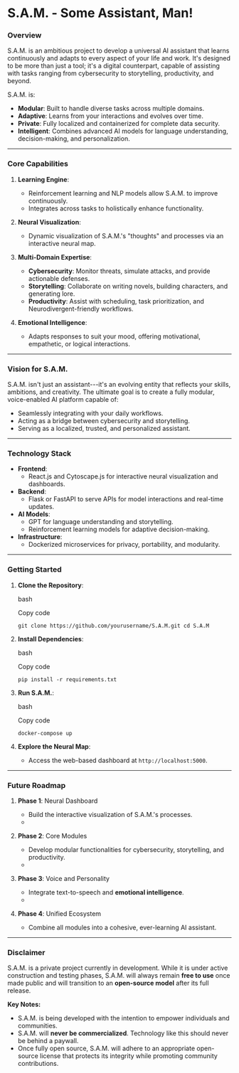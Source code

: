**S.A.M. - Some Assistant, Man!**
===============================

### **Overview**

S.A.M. is an ambitious project to develop a universal AI assistant that learns continuously and adapts to every aspect of your life and work. It's designed to be more than just a tool; it's a digital counterpart, capable of assisting with tasks ranging from cybersecurity to storytelling, productivity, and beyond.

S.A.M. is:

-   **Modular**: Built to handle diverse tasks across multiple domains.
-   **Adaptive**: Learns from your interactions and evolves over time.
-   **Private**: Fully localized and containerized for complete data security.
-   **Intelligent**: Combines advanced AI models for language understanding, decision-making, and personalization.

* * * * *

### **Core Capabilities**

1.  **Learning Engine**:

    -   Reinforcement learning and NLP models allow S.A.M. to improve continuously.
    -   Integrates across tasks to holistically enhance functionality.

2.  **Neural Visualization**:

    -   Dynamic visualization of S.A.M.'s "thoughts" and processes via an interactive neural map.

3.  **Multi-Domain Expertise**:

    -   **Cybersecurity**: Monitor threats, simulate attacks, and provide actionable defenses.
    -   **Storytelling**: Collaborate on writing novels, building characters, and generating lore.
    -   **Productivity**: Assist with scheduling, task prioritization, and Neurodivergent-friendly workflows.

4.  **Emotional Intelligence**:

    -   Adapts responses to suit your mood, offering motivational, empathetic, or logical interactions.

* * * * *

### **Vision for S.A.M.**

S.A.M. isn't just an assistant---it's an evolving entity that reflects your skills, ambitions, and creativity. The ultimate goal is to create a fully modular, voice-enabled AI platform capable of:

-   Seamlessly integrating with your daily workflows.
-   Acting as a bridge between cybersecurity and storytelling.
-   Serving as a localized, trusted, and personalized assistant.

* * * * *

### **Technology Stack**

-   **Frontend**:
    -   React.js and Cytoscape.js for interactive neural visualization and dashboards.
-   **Backend**:
    -   Flask or FastAPI to serve APIs for model interactions and real-time updates.
-   **AI Models**:
    -   GPT for language understanding and storytelling.
    -   Reinforcement learning models for adaptive decision-making.
-   **Infrastructure**:
    -   Dockerized microservices for privacy, portability, and modularity.

* * * * *

### **Getting Started**

1.  **Clone the Repository**:

    bash

    Copy code

    `git clone https://github.com/yourusername/S.A.M.git
    cd S.A.M`

2.  **Install Dependencies**:

    bash

    Copy code

    `pip install -r requirements.txt`

3.  **Run S.A.M.**:

    bash

    Copy code

    `docker-compose up`

4.  **Explore the Neural Map**:

    -   Access the web-based dashboard at `http://localhost:5000`.

* * * * *

### **Future Roadmap**

1.  **Phase 1**: Neural Dashboard

    -   Build the interactive visualization of S.A.M.'s processes.
    -   
2.  **Phase 2**: Core Modules

    -   Develop modular functionalities for cybersecurity, storytelling, and productivity.
    -   
3.  **Phase 3**: Voice and Personality

    -   Integrate text-to-speech and **emotional intelligence**.
    -   
4.  **Phase 4**: Unified Ecosystem

    -   Combine all modules into a cohesive, ever-learning AI assistant.

* * * * *

### **Disclaimer**

S.A.M. is a private project currently in development. While it is under active construction and testing phases, S.A.M. will always remain **free to use** once made public and will transition to an **open-source model** after its full release.

**Key Notes:**

-   S.A.M. is being developed with the intention to empower individuals and communities.
-   S.A.M. will **never be commercialized**. Technology like this should never be behind a paywall.
-   Once fully open source, S.A.M. will adhere to an appropriate open-source license that protects its integrity while promoting community contributions.

